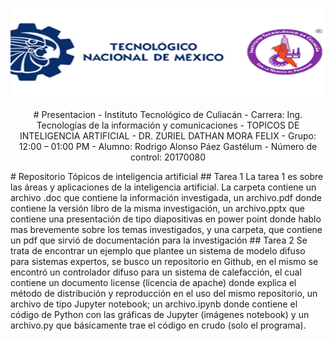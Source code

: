 <p align="center">
  <img src="./Teclogo.png" alt="Logo tec culiacan">
</p>
<p align="center">
# Presentacion
- Instituto Tecnológico de Culiacán
- Carrera: Ing. Tecnologías de la información y comunicaciones 
- TOPICOS DE INTELIGENCIA ARTIFICIAL
- DR. ZURIEL DATHAN MORA FELIX
- Grupo: 12:00 – 01:00 PM 
- Alumno: Rodrigo Alonso Páez Gastélum
- Número de control: 20170080
</p>
# Repositorio Tópicos de inteligencia artificial 
## Tarea 1
La tarea 1 es sobre las áreas y aplicaciones de la inteligencia artificial.
La carpeta contiene un archivo .doc que contiene la información investigada, un archivo.pdf donde contiene la versión libro de la misma investigación, un archivo.pptx que contiene una presentación de tipo diapositivas en power point donde hablo mas brevemente sobre los temas investigados, y una carpeta, que contiene un pdf que sirvió de documentación para la investigación 
## Tarea 2
Se trata de encontrar un ejemplo que plantee un sistema de modelo difuso para sistemas expertos, se busco un repositorio en Github, en el mismo se encontró un controlador difuso para un sistema de calefacción, el cual contiene un documento license (licencia de apache) donde explica el método de distribución y reproducción en el uso del mismo repositorio, un archivo de tipo Jupyter notebook; un archivo.ipynb donde contiene el código de Python con las gráficas de Jupyter (imágenes notebook) y un archivo.py que básicamente trae el código en crudo (solo el programa).
